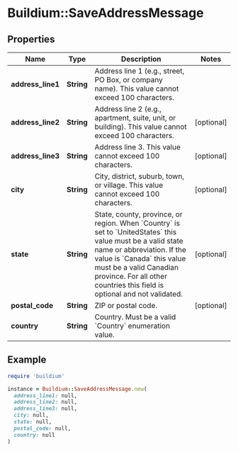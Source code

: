 # Buildium::SaveAddressMessage

## Properties

| Name | Type | Description | Notes |
| ---- | ---- | ----------- | ----- |
| **address_line1** | **String** | Address line 1 (e.g., street, PO Box, or company name). This value cannot exceed 100 characters. |  |
| **address_line2** | **String** | Address line 2 (e.g., apartment, suite, unit, or building). This value cannot exceed 100 characters. | [optional] |
| **address_line3** | **String** | Address line 3.  This value cannot exceed 100 characters. | [optional] |
| **city** | **String** | City, district, suburb, town, or village. This value cannot exceed 100 characters. | [optional] |
| **state** | **String** | State, county, province, or region. When &#x60;Country&#x60; is set to &#x60;UnitedStates&#x60; this value must be a valid state name or abbreviation. If the value is &#x60;Canada&#x60; this value must be a valid Canadian province. For all other countries this field is optional and not validated. | [optional] |
| **postal_code** | **String** | ZIP or postal code. | [optional] |
| **country** | **String** | Country. Must be a valid &#x60;Country&#x60; enumeration value. |  |

## Example

```ruby
require 'buildium'

instance = Buildium::SaveAddressMessage.new(
  address_line1: null,
  address_line2: null,
  address_line3: null,
  city: null,
  state: null,
  postal_code: null,
  country: null
)
```

